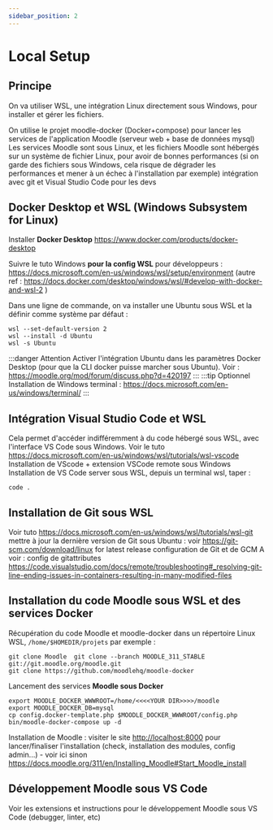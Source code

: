 ```yaml
---
sidebar_position: 2
---
```

# Local Setup

## Principe
On va utiliser WSL, une intégration Linux directement sous Windows, pour installer et gérer les fichiers.

On utilise le projet moodle-docker (Docker+compose) pour lancer les services de l'application Moodle (serveur web + base de données mysql)
Les services Moodle sont sous Linux, et les fichiers Moodle sont hébergés sur un système de fichier Linux, pour avoir de bonnes performances (si on garde des fichiers sous Windows, cela risque de dégrader les performances et mener à un échec à l'installation par exemple)
intégration avec git et Visual Studio Code pour les devs

## Docker Desktop et WSL (Windows Subsystem for Linux)

Installer **Docker Desktop** https://www.docker.com/products/docker-desktop

Suivre le tuto Windows **pour la config WSL** pour développeurs : https://docs.microsoft.com/en-us/windows/wsl/setup/environment
(autre ref : https://docs.docker.com/desktop/windows/wsl/#develop-with-docker-and-wsl-2 )

Dans une ligne de commande, on va installer une Ubuntu sous WSL et la définir comme système par défaut :
```
wsl --set-default-version 2
wsl --install -d Ubuntu
wsl -s Ubuntu
```
:::danger Attention
Activer l'intégration Ubuntu dans les paramètres Docker Desktop (pour que la CLI docker puisse marcher sous Ubuntu). Voir : https://moodle.org/mod/forum/discuss.php?d=420197 
:::
:::tip Optionnel
Installation de Windows terminal : https://docs.microsoft.com/en-us/windows/terminal/
:::


## Intégration Visual Studio Code et WSL
Cela permet d'accéder indifféremment à du code hébergé sous WSL, avec l'interface VS Code sous Windows. Voir le tuto https://docs.microsoft.com/en-us/windows/wsl/tutorials/wsl-vscode
Installation de VScode + extension VSCode remote sous Windows
Installation de VS Code server sous WSL, depuis un terminal wsl, taper :
```
code .
```

## Installation de Git sous WSL
Voir tuto https://docs.microsoft.com/en-us/windows/wsl/tutorials/wsl-git
mettre à jour la dernière version de Git sous Ubuntu : voir https://git-scm.com/download/linux for latest release
configuration de Git et de GCM
A voir : config de gitattributes https://code.visualstudio.com/docs/remote/troubleshooting#_resolving-git-line-ending-issues-in-containers-resulting-in-many-modified-files


## Installation du code Moodle sous WSL et des services Docker

Récupération du code Moodle  et moodle-docker dans un répertoire Linux WSL, `/home/$HOMEDIR/projets` par exemple :
```
git clone Moodle  git clone --branch MOODLE_311_STABLE git://git.moodle.org/moodle.git
git clone https://github.com/moodlehq/moodle-docker
```

Lancement des services **Moodle sous Docker**
```
export MOODLE_DOCKER_WWWROOT=/home/<<<<YOUR DIR>>>>/moodle
export MOODLE_DOCKER_DB=mysql
cp config.docker-template.php $MOODLE_DOCKER_WWWROOT/config.php
bin/moodle-docker-compose up -d  
```

Installation de Moodle : visiter le site [http://localhost:8000](http://localhost:8000) pour lancer/finaliser l'installation (check, installation des modules, config admin...) - voir ici sinon https://docs.moodle.org/311/en/Installing_Moodle#Start_Moodle_install


## Développement Moodle sous VS Code
Voir les extensions et instructions pour le développement Moodle sous VS Code (debugger, linter, etc)
